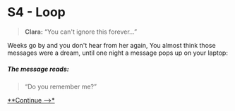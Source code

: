 # S4 - Loop
> **Clara:** “You can't ignore this forever...”

Weeks go by and you don't hear from her again, You almost think those messages were a dream, until one night a message pops up on your laptop:

##### The message reads:

> “Do you remember me?”

[**Continue -->*](/Final%20Proyect/section1_reappearance.md)


